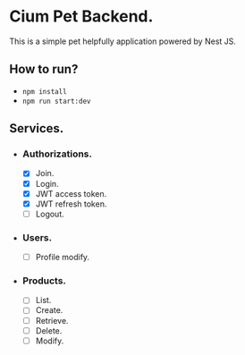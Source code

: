 # Cium Pet Backend.

This is a simple pet helpfully application powered by Nest JS.

## How to run?

- `npm install`
- `npm run start:dev`

## Services.

- ### Authorizations.

  - [x] Join.
  - [x] Login.
  - [x] JWT access token.
  - [x] JWT refresh token.
  - [ ] Logout.

- ### Users.

  - [ ] Profile modify.

- ### Products.
  - [ ] List.
  - [ ] Create.
  - [ ] Retrieve.
  - [ ] Delete.
  - [ ] Modify.
